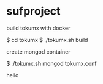 # sufproject

build tokumx with docker

$ cd tokumx
$ ./tokumx.sh build

create mongod container

$ ./tokumx.sh mongod tokumx.conf

hello
